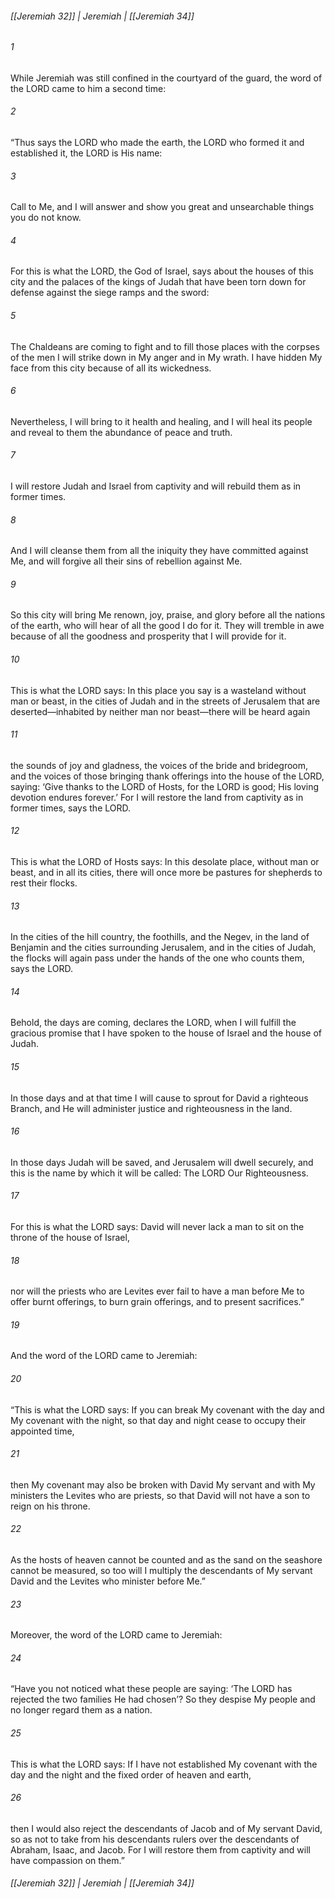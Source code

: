 ###### [[Jeremiah 32]] | Jeremiah | [[Jeremiah 34]]

###### 1
While Jeremiah was still confined in the courtyard of the guard, the word of the LORD came to him a second time:
###### 2
“Thus says the LORD who made the earth, the LORD who formed it and established it, the LORD is His name:
###### 3
Call to Me, and I will answer and show you great and unsearchable things you do not know.
###### 4
For this is what the LORD, the God of Israel, says about the houses of this city and the palaces of the kings of Judah that have been torn down for defense against the siege ramps and the sword:
###### 5
The Chaldeans are coming to fight and to fill those places with the corpses of the men I will strike down in My anger and in My wrath. I have hidden My face from this city because of all its wickedness.
###### 6
Nevertheless, I will bring to it health and healing, and I will heal its people and reveal to them the abundance of peace and truth.
###### 7
I will restore Judah and Israel from captivity and will rebuild them as in former times.
###### 8
And I will cleanse them from all the iniquity they have committed against Me, and will forgive all their sins of rebellion against Me.
###### 9
So this city will bring Me renown, joy, praise, and glory before all the nations of the earth, who will hear of all the good I do for it. They will tremble in awe because of all the goodness and prosperity that I will provide for it.
###### 10
This is what the LORD says: In this place you say is a wasteland without man or beast, in the cities of Judah and in the streets of Jerusalem that are deserted—inhabited by neither man nor beast—there will be heard again
###### 11
the sounds of joy and gladness, the voices of the bride and bridegroom, and the voices of those bringing thank offerings into the house of the LORD, saying: ‘Give thanks to the LORD of Hosts, for the LORD is good; His loving devotion endures forever.’ For I will restore the land from captivity as in former times, says the LORD.
###### 12
This is what the LORD of Hosts says: In this desolate place, without man or beast, and in all its cities, there will once more be pastures for shepherds to rest their flocks.
###### 13
In the cities of the hill country, the foothills, and the Negev, in the land of Benjamin and the cities surrounding Jerusalem, and in the cities of Judah, the flocks will again pass under the hands of the one who counts them, says the LORD.
###### 14
Behold, the days are coming, declares the LORD, when I will fulfill the gracious promise that I have spoken to the house of Israel and the house of Judah.
###### 15
In those days and at that time I will cause to sprout for David a righteous Branch, and He will administer justice and righteousness in the land.
###### 16
In those days Judah will be saved, and Jerusalem will dwell securely, and this is the name by which it will be called: The LORD Our Righteousness.
###### 17
For this is what the LORD says: David will never lack a man to sit on the throne of the house of Israel,
###### 18
nor will the priests who are Levites ever fail to have a man before Me to offer burnt offerings, to burn grain offerings, and to present sacrifices.”
###### 19
And the word of the LORD came to Jeremiah:
###### 20
“This is what the LORD says: If you can break My covenant with the day and My covenant with the night, so that day and night cease to occupy their appointed time,
###### 21
then My covenant may also be broken with David My servant and with My ministers the Levites who are priests, so that David will not have a son to reign on his throne.
###### 22
As the hosts of heaven cannot be counted and as the sand on the seashore cannot be measured, so too will I multiply the descendants of My servant David and the Levites who minister before Me.”
###### 23
Moreover, the word of the LORD came to Jeremiah:
###### 24
“Have you not noticed what these people are saying: ‘The LORD has rejected the two families He had chosen’? So they despise My people and no longer regard them as a nation.
###### 25
This is what the LORD says: If I have not established My covenant with the day and the night and the fixed order of heaven and earth,
###### 26
then I would also reject the descendants of Jacob and of My servant David, so as not to take from his descendants rulers over the descendants of Abraham, Isaac, and Jacob. For I will restore them from captivity and will have compassion on them.”

###### [[Jeremiah 32]] | Jeremiah | [[Jeremiah 34]]
